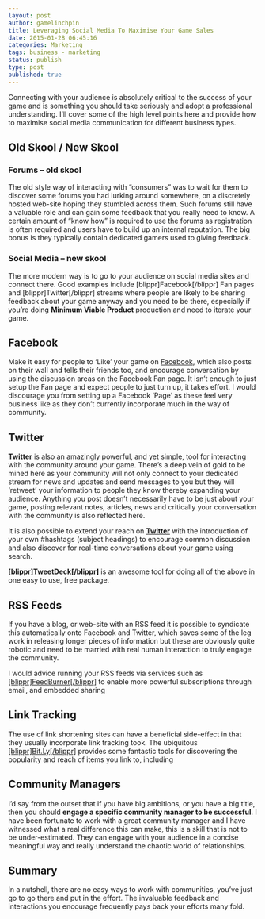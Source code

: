 ```yaml
---
layout: post
author: gamelinchpin
title: Leveraging Social Media To Maximise Your Game Sales
date: 2015-01-28 06:45:16
categories: Marketing
tags: business - marketing
status: publish
type: post
published: true
---
```

Connecting with your audience is absolutely critical to the success of
your game and is something you should take seriously and adopt a
professional understanding. I’ll cover some of the high level points
here and provide
how to maximise social media communication for different business types.

Old Skool / New Skool
---------------------

### Forums – old skool

The old style way of interacting with “consumers” was to wait for them
to discover some forums you had lurking around somewhere, on a
discretely hosted web-site hoping they stumbled across them. Such forums
still have a valuable role and can gain some feedback that you really
need to know. A certain amount of “know how” is required to use the
forums as registration is often required and users have to build up an
internal reputation. The big bonus is they typically contain dedicated
gamers used to giving feedback.

### Social Media – new skool

The more modern way is to go to your audience on social media sites and
connect there. Good examples include [blippr]Facebook[/blippr] Fan pages
and [blippr]Twitter[/blippr] streams where people are likely to be
sharing feedback about your game anyway and you need to be there,
especially if you’re doing **Minimum Viable Product** production and
need to iterate your game.

Facebook
--------

Make it easy for people to ‘Like’ your game on
[Facebook](http://www.facebook.com "Facebook"), which also posts on their wall and tells their friends too, and encourage conversation by using the discussion areas on the Facebook Fan page. It isn’t enough to just setup the Fan page and expect people to just turn up, it takes
effort. I would discourage you from setting up a Facebook ‘Page’ as
these feel very business like as they don’t currently incorporate much
in the way of community.

Twitter
-------

**[Twitter](http://twitter.com "Twitter")** is also an amazingly
powerful, and yet simple, tool for interacting with the community around
your game. There’s a deep vein of gold to be mined here as your
community will not only connect to your dedicated stream for news and
updates and send messages to you but they will ‘retweet’ your
information to people they know thereby expanding your audience.
Anything you post doesn’t necessarily have to be just about your game,
posting relevant notes, articles, news and critically your conversation
with the community is also reflected here.

It is also possible to extend your reach on
**[Twitter](http://twitter.com "Twitter")** with the introduction of your own \#hashtags (subject headings) to encourage common discussion and also discover for real-time conversations about your game using
search.

**[[blippr]TweetDeck[/blippr]](http://www.TweetDeck.com "TweetDeck")** is an awesome tool for doing all of the above in one easy to use, free
package.

RSS Feeds
---------

If you have a blog, or web-site with an RSS feed it is possible to
syndicate this automatically onto Facebook and Twitter, which saves some
of the leg work in releasing longer pieces of information but these are
obviously quite robotic and need to be married with real human
interaction to truly engage the community.

I would advice running your RSS feeds via services such as
[[blippr]FeedBurner[/blippr]](http://Feedburner.Google.Com "Feedburner") to enable more powerful subscriptions through email, and embedded sharing

Link Tracking
-------------

The use of link shortening sites can have a beneficial side-effect in
that they usually incorporate link tracking took. The ubiquitous
[[blippr]Bit.Ly[/blippr]](http://bit.ly "Bit.Ly") provides some fantastic tools for discovering the popularity and reach of items you link to, including

Community Managers
------------------

I’d say from the outset that if you have big ambitions, or you have a
big title, then you should **engage a specific community manager to be
successful**. I have been fortunate to work with a great community
manager and I have witnessed what a real difference this can make, this
is a skill that is not to be under-estimated. They can engage with your
audience in a concise meaningful way and really understand the chaotic
world of relationships.

Summary
-------

In a nutshell, there are no easy ways to work with communities, you’ve
just go to go there and put in the effort. The invaluable feedback and
interactions you encourage frequently pays back your efforts many fold.
